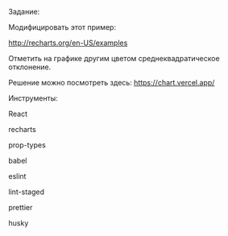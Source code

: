 Задание:

Модифицировать этот пример:

http://recharts.org/en-US/examples

Отметить на графике другим цветом среднеквадратическое отклонение.


Решение можно посмотреть здесь:
https://chart.vercel.app/

Инструменты:

React

recharts

prop-types

babel

eslint

lint-staged

prettier

husky
